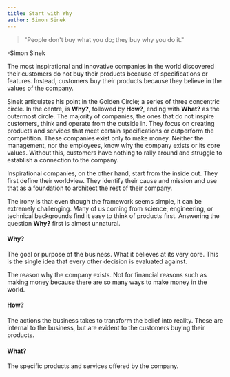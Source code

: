 ```yaml
---
title: Start with Why
author: Simon Sinek
---
```


> "People don't buy what you do; they buy why you do it."

-Simon Sinek

The most inspirational and innovative companies in the world discovered their customers do not buy their products because of specifications or features. Instead, customers buy their products because they believe in the values of the company.

Sinek articulates his point in the Golden Circle; a series of three concentric circle. In the centre, is __Why?__, followed by __How?__, ending with __What?__ as the outermost circle. The majority of companies, the ones that do not inspire customers, think and operate from the outside in. They focus on creating products and services that meet certain specifications or outperform the competition. These companies exist only to make money. Neither the management, nor the employees, know why the company exists or its core values. Without this, customers have nothing to rally around and struggle to establish a connection to the company.

Inspirational companies, on the other hand, start from the inside out. They first define their worldview. They identify their cause and mission and use that as a foundation to architect the rest of their company.

The irony is that even though the framework seems simple, it can be extremely challenging. Many of us coming from science, engineering, or technical backgrounds find it easy to think of products first. Answering the question __Why?__ first is almost unnatural.

#### Why?

The goal or purpose of the business. What it believes at its very core. This is the single idea that every other decision is evaluated against.

The reason why the company exists. Not for financial reasons such as making money because there are so many ways to make money in the world.

#### How?

The actions the business takes to transform the belief into reality. These are internal to the business, but are evident to the customers buying their products.

#### What?

The specific products and services offered by the company.
